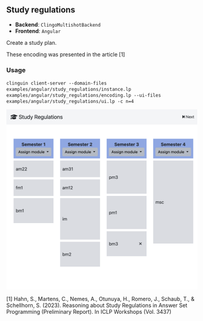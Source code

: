 ## Study regulations

- **Backend**:   `ClingoMultishotBackend`
- **Frontend**:   `Angular`

Create a study plan.

These encoding was presented in the article [1]

### Usage

```
clinguin client-server --domain-files examples/angular/study_regulations/instance.lp examples/angular/study_regulations/encoding.lp --ui-files examples/angular/study_regulations/ui.lp -c n=4
```

![](out.png)


[1] Hahn, S., Martens, C., Nemes, A., Otunuya, H., Romero, J., Schaub, T., & Schellhorn, S. (2023). Reasoning about Study Regulations in Answer Set Programming (Preliminary Report). In ICLP Workshops (Vol. 3437)